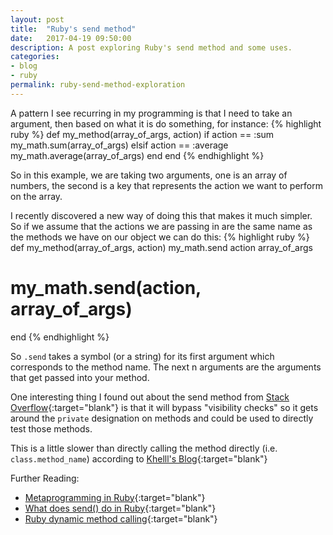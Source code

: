 ```yaml
---
layout: post
title:  "Ruby's send method"
date:   2017-04-19 09:50:00
description: A post exploring Ruby's send method and some uses.
categories:
- blog
- ruby
permalink: ruby-send-method-exploration
---
```


A pattern I see recurring in my programming is that I need to take an argument, then based on what it is do something, for instance:
{% highlight ruby %}
def my_method(array_of_args, action)
  if action == :sum
    my_math.sum(array_of_args)
  elsif action == :average
    my_math.average(array_of_args)
  end
end
{% endhighlight %}

So in this example, we are taking two arguments, one is an array of numbers, the second is a key that represents the action we want to perform on the array.

I recently discovered a new way of doing this that makes it much simpler.  So if we assume that the actions we are passing in are the same name as the methods we have on our object we can do this:
{% highlight ruby %}
def my_method(array_of_args, action)
  my_math.send action array_of_args
  # my_math.send(action, array_of_args)
end
{% endhighlight %}

So `.send` takes a symbol (or a string) for its first argument which corresponds to the method name.  The next n arguments are the arguments that get passed into your method.

One interesting thing I found out about the send method from [Stack Overflow](http://stackoverflow.com/a/3337954/6761672){:target="blank"} is that it will bypass "visibility checks" so it gets around the `private` designation on methods and could be used to directly test those methods.

This is a little slower than directly calling the method directly (i.e. `class.method_name`) according to [Khelll's Blog](http://blog.khd.me/ruby/ruby-dynamic-method-calling/){:target="blank"}

Further Reading:
- [Metaprogramming in Ruby](http://ruby-metaprogramming.rubylearning.com/html/ruby_metaprogramming_2.html){:target="blank"}
- [What does send() do in Ruby](https://stackoverflow.com/questions/3337285/what-does-send-do-in-ruby){:target="blank"}
- [Ruby dynamic method calling](http://blog.khd.me/ruby/ruby-dynamic-method-calling/){:target="blank"}
